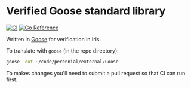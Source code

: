 # Verified Goose standard library

[![CI](https://github.com/goose-lang/std/actions/workflows/build.yml/badge.svg)](https://github.com/goose-lang/std/actions/workflows/build.yml)
[![Go Reference](https://pkg.go.dev/badge/github.com/goose-lang/std.svg)](https://pkg.go.dev/github.com/goose-lang/std)

Written in [Goose](https://github.com/goose-lang/goose) for verification in Iris.

To translate with `goose` (in the repo directory):

```bash
goose -out ~/code/perennial/external/Goose
```

To makes changes you'll need to submit a pull request so that CI can run first.
